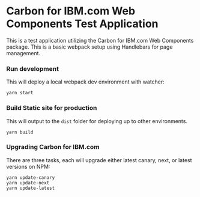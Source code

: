 # Carbon for IBM.com Web Components Test Application

This is a test application utilizing the Carbon for IBM.com Web Components
package. This is a basic webpack setup using Handlebars for page management.

### Run development

This will deploy a local webpack dev environment with watcher:

```
yarn start
```

### Build Static site for production

This will output to the `dist` folder for deploying up to other environments.

```
yarn build
```

### Upgrading Carbon for IBM.com

There are three tasks, each will upgrade either latest canary, next, or latest
versions on NPM:

```
yarn update-canary
yarn update-next
yarn update-latest
```
